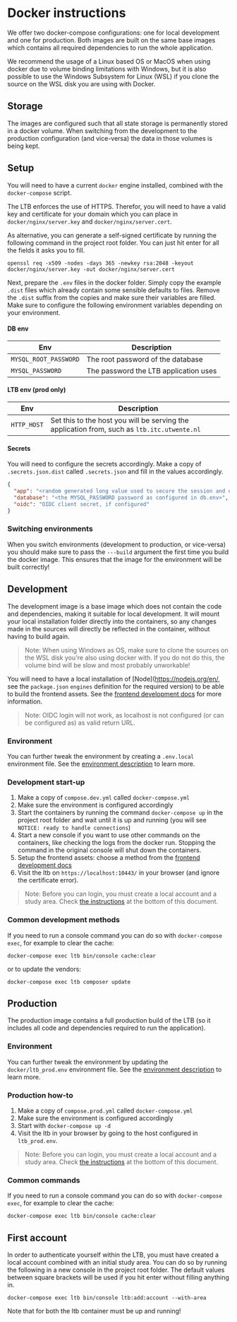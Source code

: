 # Docker instructions

We offer two docker-compose configurations: one for local development and one for production. Both images are built on
the same base images which contains all required dependencies to run the whole application.

We recommend the usage of a Linux based OS or MacOS when using docker due to volume binding limitations with Windows,
but it is also possible to use the Windows Subsystem for Linux (WSL) if you clone the source on the WSL disk you are
using with Docker.

## Storage

The images are configured such that all state storage is permanently stored in a docker volume. When switching from the
development to the production configuration (and vice-versa) the data in those volumes is being kept.

## Setup

You will need to have a current `docker` engine installed, combined with the `docker-compose` script.

The LTB enforces the use of HTTPS. Therefor, you will need to have a valid key and certificate for your domain which you
can place in `docker/nginx/server.key` and `docker/nginx/server.cert`.

As alternative, you can generate a self-signed certificate by running the following command in the project root folder.
You can just hit enter for all the fields it asks you to fill.

```
openssl req -x509 -nodes -days 365 -newkey rsa:2048 -keyout docker/nginx/server.key -out docker/nginx/server.cert
```

Next, prepare the `.env` files in the docker folder. Simply copy the example `.dist` files which already contain some
sensible
defaults to files. Remove the `.dist` suffix from the copies and make sure their variables are filled. Make sure to
configure the
following environment variables depending on your environment.

#### DB env

| Env                   | Description                           |
|-----------------------|---------------------------------------|
| `MYSQL_ROOT_PASSWORD` | The root password of the database     |
| `MYSQL_PASSWORD`      | The password the LTB application uses | 

#### LTB env (prod only)

| Env         | Description                                                                                 |
|-------------|---------------------------------------------------------------------------------------------|
| `HTTP_HOST` | Set this to the host you will be serving the application from, such as `ltb.itc.utwente.nl` |

#### Secrets

You will need to configure the secrets accordingly. Make a copy of `.secrets.json.dist` called `.secrets.json` and fill
in the
values accordingly.

```json
{
  "app": "<random generated long value used to secure the session and others>",
  "database": "<the MYSQL_PASSWORD password as configured in db.env>",
  "oidc": "OIDC client secret, if configured"
}
```

### Switching environments

When you switch environments (development to production, or vice-versa) you should make sure to pass the `---build`
argument the first time you build the docker image. This ensures that the image for the environment will be built
correctly!

## Development

The development image is a base image which does not contain the code and dependencies, making it suitable for local
development. It will mount your local installation folder directly into the containers, so any changes made in the
sources will directly be reflected in the container, without having to build again.

> Note: When using Windows as OS, make sure to clone the sources on the WSL disk you're also using docker with. If you
> do not do this, the volume bind will be slow and most probably unworkable!

You will need to have a local installation of [Node](https://nodejs.org/en/, see the `package.json` `engines` definition for the required version)
to be able to build the frontend assets. See the [frontend development docs](frontend-development.md) for more information.

> Note: OIDC login will not work, as localhost is not configured (or can be configured as) as valid return URL.

### Environment

You can further tweak the environment by creating a `.env.local` environment file. See
the [environment description](environment.md) to learn more.

### Development start-up

1. Make a copy of `compose.dev.yml` called `docker-compose.yml`
2. Make sure the environment is configured accordingly
3. Start the containers by running the command `docker-compose up` in the project root folder and wait until it is up
   and running (you will see `NOTICE: ready to handle connections`)
4. Start a new console if you want to use other commands on the containers, like checking the logs from the docker run.
   Stopping the command in the original console will shut down the containers.
5. Setup the frontend assets: choose a method from the [frontend development docs](frontend-development.md)
6. Visit the ltb on `https://localhost:10443/` in your browser (and ignore the certificate error).

> Note: Before you can login, you must create a local account and a study area. Check [the instructions](#first-account)
> at the bottom of this document.

### Common development methods

If you need to run a console command you can do so with `docker-compose exec`, for example to clear the cache:

```
docker-compose exec ltb bin/console cache:clear
```

or to update the vendors:

```
docker-compose exec ltb composer update
```

## Production

The production image contains a full production build of the LTB (so it includes all code and dependencies required to
run the application).

### Environment

You can further tweak the environment by updating the `docker/ltb_prod.env` environment file. See
the [environment description](environment.md) to learn more.

### Production how-to

1. Make a copy of `compose.prod.yml` called `docker-compose.yml`
2. Make sure the environment is configured accordingly
3. Start with `docker-compose up -d`
4. Visit the ltb in your browser by going to the host configured in `ltb_prod.env`.

> Note: Before you can login, you must create a local account and a study area. Check [the instructions](#first-account)
> at the bottom of this document.

### Common commands

If you need to run a console command you can do so with `docker-compose exec`, for example to clear the cache:

```
docker-compose exec ltb bin/console cache:clear
```

## First account

In order to authenticate yourself within the LTB, you must have created a local account combined with an initial study
area. You can do so by running the following in a new console in the project root folder. The default values between
square brackets will be used if you hit enter without filling anything in.

```
docker-compose exec ltb bin/console ltb:add:account --with-area
```

Note that for both the ltb container must be up and running!
